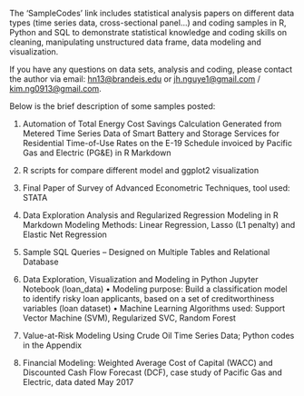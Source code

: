 The ‘SampleCodes’ link includes statistical analysis papers on different data types (time series data, cross-sectional panel…) and coding samples in R, Python and SQL to demonstrate statistical knowledge and coding skills on cleaning, manipulating unstructured data frame, data modeling and visualization.

If you have any questions on data sets, analysis and coding, please contact the author via email: hn13@brandeis.edu or jh.nguye1@gmail.com / kim.ng0913@gmail.com.

Below is the brief description of some samples posted:

1. Automation of Total Energy Cost Savings Calculation Generated from Metered Time Series Data of Smart Battery and Storage Services for Residential Time-of-Use Rates on the E-19 Schedule invoiced by Pacific Gas and Electric (PG&E) in R Markdown
   
2.	R scripts for compare different model and ggplot2 visualization

3.	Final Paper of Survey of Advanced Econometric Techniques, tool used: STATA

4.	Data Exploration Analysis and Regularized Regression Modeling in R Markdown
Modeling Methods: Linear Regression, Lasso (L1 penalty) and Elastic Net Regression

5.	Sample SQL Queries – Designed on Multiple Tables and Relational Database
   
6.	 Data Exploration, Visualization and Modeling in Python Jupyter Notebook (loan_data)
•       Modeling purpose: Build a classification model to identify risky loan applicants, based on a set of creditworthiness variables (loan dataset)
•       Machine Learning Algorithms used: Support Vector Machine (SVM), Regularized SVC, Random Forest

7. 	Value-at-Risk Modeling Using Crude Oil Time Series Data; Python codes in the Appendix

8. 	Financial Modeling: Weighted Average Cost of Capital (WACC) and Discounted Cash Flow Forecast (DCF), case study of Pacific Gas and Electric, data dated May 2017
